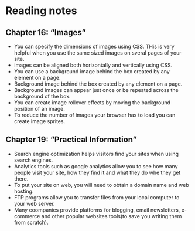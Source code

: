 # Reading notes

## Chapter 16: “Images”
- You can specify the dimensions of images using CSS. THis is very helpful when you use the same sized images on sveral pages of your site.
- images can be aligned both horizontally and vertically using CSS.
- You can use a background image behind the box created by any element on a page.
- Background image behind the box created by any element on a page.
- Background images can appear just once or be repeated across the background of the box.
- You can create image rollover effects by moving the background position of an image.
- To reduce the number of images your browser has to load you can create image sprites.

## Chapter 19: “Practical Information”

- Search engine optimization helps visitors find your sites when using search engines.
- Analytics tools such as google analytics allow you to see how many people visit your site, how they find it and what they do whe they get there.
- To put your site on web, you will need to obtain a domain name and web hosting.
- FTP programs allow you to transfer files from your local computer to your web server.
- Many coompanies provide platforms for blogging, email newsletters, e-commerce and other popular websites tools(to save you writing them from scratch).